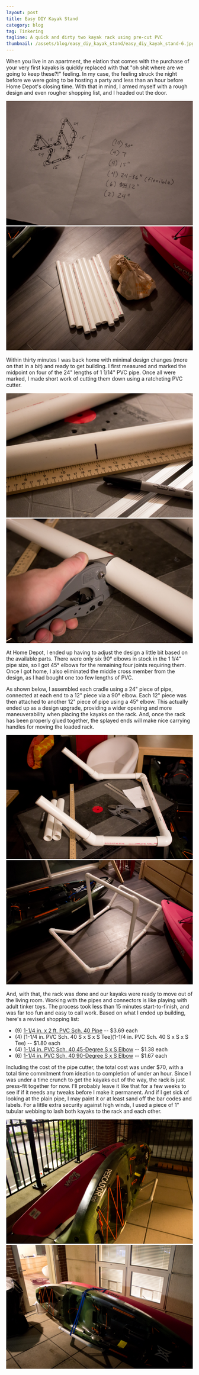 ```yaml
---
layout: post
title: Easy DIY Kayak Stand
category: blog
tag: Tinkering
tagline: A quick and dirty two kayak rack using pre-cut PVC
thumbnail: /assets/blog/easy_diy_kayak_stand/easy_diy_kayak_stand-6.jpg
---
```


When you live in an apartment, the elation that comes with the purchase of your very first kayaks is quickly replaced with that "oh shit where are we going to keep these?!" feeling. In my case, the feeling struck the night before we were going to be hosting a party and less than an hour before Home Depot's closing time. With that in mind, I armed myself with a rough design and even rougher shopping list, and I headed out the door.

![](/assets/blog/easy_diy_kayak_stand/easy_diy_kayak_stand-1.jpg)
![](/assets/blog/easy_diy_kayak_stand/easy_diy_kayak_stand-2.jpg)

Within thirty minutes I was back home with minimal design changes (more on that in a bit) and ready to get building. I first measured and marked the midpoint on four of the 24" lengths of 1 1/14" PVC pipe. Once all were marked, I made short work of cutting them down using a ratcheting PVC cutter.

![](/assets/blog/easy_diy_kayak_stand/easy_diy_kayak_stand-3.jpg)
![](/assets/blog/easy_diy_kayak_stand/easy_diy_kayak_stand-4.jpg)

At Home Depot, I ended up having to adjust the design a little bit based on the available parts. There were only six 90° elbows in stock in the 1 1/4" pipe size, so I got 45° elbows for the remaining four joints requiring them. Once I got home, I also eliminated the middle cross member from the design, as I had bought one too few lengths of PVC.

As shown below, I assembled each cradle using a 24" piece of pipe, connected at each end to a 12" piece via a 90° elbow. Each 12" piece was then attached to another 12" piece of pipe using a 45° elbow. This actually ended up as a design upgrade, providing a wider opening and more maneuverability when placing the kayaks on the rack. And, once the rack has been properly glued together, the splayed ends will make nice carrying handles for moving the loaded rack.

![](/assets/blog/easy_diy_kayak_stand/easy_diy_kayak_stand-5.jpg)
![](/assets/blog/easy_diy_kayak_stand/easy_diy_kayak_stand-6.jpg)

And, with that, the rack was done and our kayaks were ready to move out of the living room. Working with the pipes and connectors is like playing with adult tinker toys. The process took less than 15 minutes start-to-finish, and was far too fun and easy to call work. Based on what I ended up building, here's a revised shopping list:

* (9) [1-1/4 in. x 2 ft. PVC Sch. 40 Pipe](http://www.homedepot.com/p/Charlotte-Pipe-1-1-4-in-x-2-ft-PVC-Sch-40-Pipe-PVC-07100-0200/202018045) -- $3.69 each
* (4) [1-1/4 in. PVC Sch. 40 S x S x S Tee](1-1/4 in. PVC Sch. 40 S x S x S Tee) -- $1.80 each
* (4) [1-1/4 in. PVC Sch. 40 45-Degree S x S Elbow](http://www.homedepot.com/p/Charlotte-Pipe-1-1-4-in-PVC-Sch-40-45-Degree-S-x-S-Elbow-PVC023091200HD/203812167) -- $1.38 each
* (6) [1-1/4 in. PVC Sch. 40 90-Degree S x S Elbow](http://www.homedepot.com/p/Charlotte-Pipe-1-1-4-in-PVC-Sch-40-90-Degree-S-x-S-Elbow-PVC023001200HD/203812127) -- $1.67 each

Including the cost of the pipe cutter, the total cost was under $70, with a total time commitment from ideation to completion of under an hour. Since I was under a time crunch to get the kayaks out of the way, the rack is just press-fit together for now. I'll probably leave it like that for a few weeks to see if if it needs any tweaks before I make it permanent. And if I get sick of looking at the plain pipe, I may paint it or at least sand off the bar codes and labels. For a little extra security against high winds, I used a piece of 1" tubular webbing to lash both kayaks to the rack and each other.

![](/assets/blog/easy_diy_kayak_stand/easy_diy_kayak_stand-7.jpg)
![](/assets/blog/easy_diy_kayak_stand/easy_diy_kayak_stand-8.jpg)
